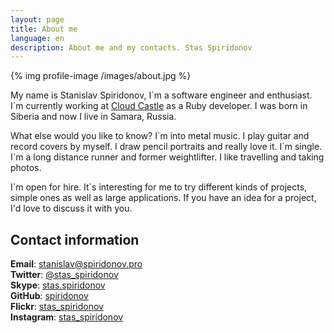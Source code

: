 ```yaml
---
layout: page
title: About me
language: en
description: About me and my contacts. Stas Spiridonov
---
```


{% img profile-image /images/about.jpg %}

My name is Stanislav Spiridonov, I\`m a software engineer and enthusiast. I\`m currently working at [Cloud Castle](http://cloudcastlegroup.com/) as a Ruby developer. I was born in Siberia and now I live in Samara, Russia.

What else would you like to know? I\`m into metal music. I play guitar and record covers by myself. I draw pencil portraits and really love it. I\`m single. I\`m a long distance runner and former weightlifter. I like travelling and taking photos.

I\`m open for hire. It\`s interesting for me to try different kinds of projects, simple ones as well as large applications. If you have an idea for a project, I'd love to discuss it with you.

## Contact information

**Email**: [stanislav@spiridonov.pro](mailto:stanislav@spiridonov.pro)  
**Twitter**: [@stas_spiridonov](http://twitter.com/stas_spiridonov)  
**Skype**: [stas.spiridonov](skype:stas.spiridonov?call)  
**GitHub**: [spiridonov](https://github.com/spiridonov)  
**Flickr**: [stas_spiridonov](http://www.flickr.com/photos/stas_spiridonov/sets/)  
**Instagram**: [stas_spiridonov](http://instagram.com/stas_spiridonov)  